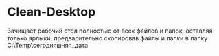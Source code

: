 # Clean-Desktop

Зачищает рабочий стол полностью от всех файлов и папок, оставляя только ярлыки,
предварительно скопировав файлы и папки в папку C:\Temp\сегодняшняя_дата
